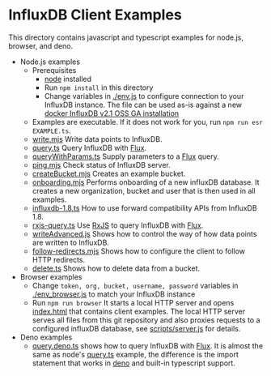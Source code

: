 # InfluxDB Client Examples

This directory contains javascript and typescript examples for node.js, browser, and deno.

- Node.js examples
  - Prerequisites
    - [node](https://nodejs.org/en/) installed
    - Run `npm install` in this directory
    - Change variables in [./env.js](env.js) to configure connection to your InfluxDB instance. The file can be used as-is against a new [docker InfluxDB v2.1 OSS GA installation](https://docs.influxdata.com/influxdb/v2.1/get-started/)
  - Examples are executable. If it does not work for you, run `npm run esr EXAMPLE.ts`.
  - [write.mjs](./write.mjs)
    Write data points to InfluxDB.
  - [query.ts](./query.ts)
    Query InfluxDB with [Flux](https://docs.influxdata.com/influxdb/v2.1/get-started/).
  - [queryWithParams.ts](./queryWithParams.ts)
    Supply parameters to a [Flux](https://docs.influxdata.com/influxdb/v2.1/get-started/) query.
  - [ping.mjs](./ping.mjs)
    Check status of InfluxDB server.
  - [createBucket.mjs](./createBucket.mjs)
    Creates an example bucket.
  - [onboarding.mjs](./onboarding.mjs)
    Performs onboarding of a new influxDB database. It creates a new organization, bucket and user that is then used in all examples.
  - [influxdb-1.8.ts](./influxdb-1.8.ts)
    How to use forward compatibility APIs from InfluxDB 1.8.
  - [rxjs-query.ts](./rxjs-query.ts)
    Use [RxJS](https://rxjs.dev/) to query InfluxDB with [Flux](https://docs.influxdata.com/influxdb/v2.1/get-started/).
  - [writeAdvanced.js](./writeAdvanced.js)
    Shows how to control the way of how data points are written to InfluxDB.
  - [follow-redirects.mjs](./follow-redirects.mjs)
    Shows how to configure the client to follow HTTP redirects.
  - [delete.ts](./delete.ts)
    Shows how to delete data from a bucket.
- Browser examples
  - Change `token, org, bucket, username, password` variables in [./env_browser.js](env_browser.js) to match your InfluxDB instance
  - Run `npm run browser`
    It starts a local HTTP server and opens [index.html](./index.html) that contains client examples.
    The local HTTP server serves all files from this git repository and also proxies requests
    to a configured influxDB database, see [scripts/server.js](./scripts/server.js) for details.
- Deno examples
  - [query.deno.ts](./query.deno.ts) shows how to query InfluxDB with [Flux](https://docs.influxdata.com/influxdb/v2.1/get-started/).
    It is almost the same as node's [query.ts](./query.ts) example, the difference is the import statement that works in [deno](https://deno.land) and built-in typescript support.
